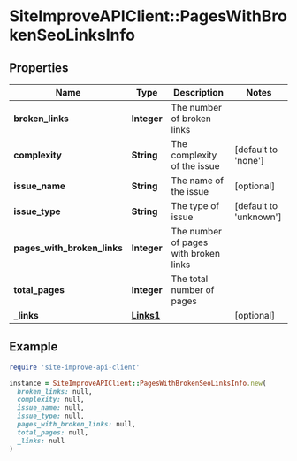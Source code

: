 # SiteImproveAPIClient::PagesWithBrokenSeoLinksInfo

## Properties

| Name | Type | Description | Notes |
| ---- | ---- | ----------- | ----- |
| **broken_links** | **Integer** | The number of broken links |  |
| **complexity** | **String** | The complexity of the issue | [default to &#39;none&#39;] |
| **issue_name** | **String** | The name of the issue | [optional] |
| **issue_type** | **String** | The type of issue | [default to &#39;unknown&#39;] |
| **pages_with_broken_links** | **Integer** | The number of pages with broken links |  |
| **total_pages** | **Integer** | The total number of pages |  |
| **_links** | [**Links1**](Links1.md) |  | [optional] |

## Example

```ruby
require 'site-improve-api-client'

instance = SiteImproveAPIClient::PagesWithBrokenSeoLinksInfo.new(
  broken_links: null,
  complexity: null,
  issue_name: null,
  issue_type: null,
  pages_with_broken_links: null,
  total_pages: null,
  _links: null
)
```

